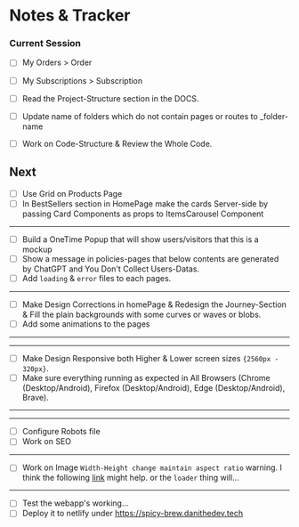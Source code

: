 # Notes & Tracker

### Current Session
- [ ] My Orders > Order
- [ ] My Subscriptions > Subscription

- [ ] Read the Project-Structure section in the DOCS.
- [ ] Update name of folders which do not contain pages or routes to _folder-name
- [ ] Work on Code-Structure & Review the Whole Code.


## Next

- [ ] Use Grid on Products Page
- [ ] In BestSellers section in HomePage make the cards Server-side by passing Card Components as props to ItemsCarousel Component

----
- [ ] Build a OneTime Popup that will show users/visitors that this is a mockup
- [ ] Show a message in policies-pages that below contents are generated by ChatGPT and You Don't Collect Users-Datas.
- [ ] Add `loading` & `error` files to each pages.
----

- [ ] Make Design Corrections in homePage & Redesign the Journey-Section & Fill the plain backgrounds with some curves or waves or blobs.
- [ ] Add some animations to the pages
----

----
- [ ] Make Design Responsive both Higher & Lower screen sizes `{2560px - 320px}`.
- [ ] Make sure everything running as expected in All Browsers (Chrome (Desktop/Android), Firefox (Desktop/Android), Edge (Desktop/Android), Brave).
----

----

- [ ] Configure Robots file
- [ ] Work on SEO
----
- [ ] Work on Image `Width-Height change maintain aspect ratio` warning. I think the following [link](https://stackoverflow.com/questions/69230343/nextjs-image-component-with-fixed-witdth-and-auto-height) might help. or the `loader` thing will...
----
- [ ] Test the webapp's working...
- [ ] Deploy it to netlify under https://spicy-brew.danithedev.tech